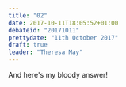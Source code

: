 ```yaml
---
title: "02"
date: 2017-10-11T18:05:52+01:00
debateid: "20171011"
prettydate: "11th October 2017"
draft: true
leader: "Theresa May"
---
```


And here's my bloody answer!